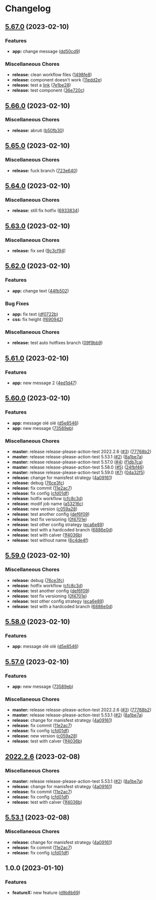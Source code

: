 # Changelog

## [5.67.0](https://github.com/fdubost/release-please-action-test/compare/v5.66.0...v5.67.0) (2023-02-10)


### Features

* **app:** change message ([dd50cd9](https://github.com/fdubost/release-please-action-test/commit/dd50cd999caf26e884bc6ddaf45c073bb81aeedc))


### Miscellaneous Chores

* **release:** clean workflow files ([1498fe8](https://github.com/fdubost/release-please-action-test/commit/1498fe8f9fcb259428127a31ea80f9f463eaf596))
* **release:** component doesn't work ([11edd2e](https://github.com/fdubost/release-please-action-test/commit/11edd2e2c6622e62817ef6989a3723433540f78a))
* **release:** test a [link](https://bedrock.tpondemand.com/entity/1747) ([7e1be28](https://github.com/fdubost/release-please-action-test/commit/7e1be28a6028695ce4adba0639878ed96e75405e))
* **release:** test component ([36e720c](https://github.com/fdubost/release-please-action-test/commit/36e720c31b665a8e43a5e8e40ccff0a3cd6beb69))

## [5.66.0](https://github.com/fdubost/release-please-action-test/compare/v5.65.0...v5.66.0) (2023-02-10)


### Miscellaneous Chores

* **release:** abruti ([b50fb30](https://github.com/fdubost/release-please-action-test/commit/b50fb305f6334e1a58cfc61e28abc785d1174f91))

## [5.65.0](https://github.com/fdubost/release-please-action-test/compare/v5.64.0...v5.65.0) (2023-02-10)


### Miscellaneous Chores

* **release:** fuck branch ([723e640](https://github.com/fdubost/release-please-action-test/commit/723e640c303c1bed9a84268d3de61bc754023970))

## [5.64.0](https://github.com/fdubost/release-please-action-test/compare/v5.63.0...v5.64.0) (2023-02-10)


### Miscellaneous Chores

* **release:** still fix hotfix ([6933834](https://github.com/fdubost/release-please-action-test/commit/6933834e5791c9c0f09d775b81b24ebf935b807f))

## [5.63.0](https://github.com/fdubost/release-please-action-test/compare/v5.62.0...v5.63.0) (2023-02-10)


### Miscellaneous Chores

* **release:** fix sed ([9c3cf94](https://github.com/fdubost/release-please-action-test/commit/9c3cf94c62f6a79a7dd9c1dd92c7aefd84bea1f4))

## [5.62.0](https://github.com/fdubost/release-please-action-test/compare/v5.61.0...v5.62.0) (2023-02-10)


### Features

* **app:** change text ([44fb502](https://github.com/fdubost/release-please-action-test/commit/44fb502aee132aaa20b19ca361cd16739f2baa4c))


### Bug Fixes

* **app:** fix text ([df0722b](https://github.com/fdubost/release-please-action-test/commit/df0722b8b1b8f7e5e7621adbdd1d53d5847ac4e3))
* **css:** fix height ([f690942](https://github.com/fdubost/release-please-action-test/commit/f690942d3a1ef0827460458e8921f81f16f323c4))


### Miscellaneous Chores

* **release:** test auto hotfixes branch ([09f9bb9](https://github.com/fdubost/release-please-action-test/commit/09f9bb907eadc288643163026a568ba7e1b02dbf))

## [5.61.0](https://github.com/fdubost/release-please-action-test/compare/v5.60.0...v5.61.0) (2023-02-10)


### Features

* **app:** new message 2 ([4ed1d47](https://github.com/fdubost/release-please-action-test/commit/4ed1d4754f110903e0ea90c3d3df0c11cd062cde))

## [5.60.0](https://github.com/fdubost/release-please-action-test/compare/v5.59.0...v5.60.0) (2023-02-10)


### Features

* **app:** message olé olé ([d5e8546](https://github.com/fdubost/release-please-action-test/commit/d5e8546bdea813b4d56e6b35586e9e5628e3027d))
* **app:** new message ([73589eb](https://github.com/fdubost/release-please-action-test/commit/73589eb177b82b404d9a19ff419a19c96884b8b4))


### Miscellaneous Chores

* **master:** release release-please-action-test 2022.2.6 ([#3](https://github.com/fdubost/release-please-action-test/issues/3)) ([77768b2](https://github.com/fdubost/release-please-action-test/commit/77768b2f14474606aaff2d3179dcb963d598da09))
* **master:** release release-please-action-test 5.53.1 ([#2](https://github.com/fdubost/release-please-action-test/issues/2)) ([8a1be7a](https://github.com/fdubost/release-please-action-test/commit/8a1be7ae81cad9ef5432213bfa1ead85c3abdc37))
* **master:** release release-please-action-test 5.57.0 ([#4](https://github.com/fdubost/release-please-action-test/issues/4)) ([f1db7ca](https://github.com/fdubost/release-please-action-test/commit/f1db7ca41e74ca37b6a9d76deb984c096906d7ad))
* **master:** release release-please-action-test 5.58.0 ([#5](https://github.com/fdubost/release-please-action-test/issues/5)) ([24fbf46](https://github.com/fdubost/release-please-action-test/commit/24fbf46285ca8d9b30ef864647d2b95936afcd20))
* **master:** release release-please-action-test 5.59.0 ([#7](https://github.com/fdubost/release-please-action-test/issues/7)) ([04a32f5](https://github.com/fdubost/release-please-action-test/commit/04a32f5a6b0e65132452b3cba0cdfe76554342ab))
* **release:** change for manisfest strategy ([4a09161](https://github.com/fdubost/release-please-action-test/commit/4a09161ccb4e584ecec81778bf88725d7c74a7f6))
* **release:** debug ([76ce3fc](https://github.com/fdubost/release-please-action-test/commit/76ce3fc72ad79392d15f593fb245ce5c21c03160))
* **release:** fix commit ([11e2ac7](https://github.com/fdubost/release-please-action-test/commit/11e2ac7f678afa9be55f822158cc0ff2898342ee))
* **release:** fix config ([cfd01df](https://github.com/fdubost/release-please-action-test/commit/cfd01df633d9237f333a74f48492883706bca8e4))
* **release:** hotfix workflow ([cfc8c3d](https://github.com/fdubost/release-please-action-test/commit/cfc8c3d3918d61e2f1ecb7285b646705b5d78d18))
* **release:** modif job name ([a53216c](https://github.com/fdubost/release-please-action-test/commit/a53216c4b0eae2260735db35a83d32ebb2d1c049))
* **release:** new version ([c059a28](https://github.com/fdubost/release-please-action-test/commit/c059a284bdadac08f631c6cf5d9cc71f6894205b))
* **release:** test another config ([def6f09](https://github.com/fdubost/release-please-action-test/commit/def6f09ff27f56f6fda18315ca0f93f515bc4325))
* **release:** test fix versioning ([0f4701e](https://github.com/fdubost/release-please-action-test/commit/0f4701e3e24df1113d1af18eabe21277d7a507b3))
* **release:** test other config strategy ([eca6e89](https://github.com/fdubost/release-please-action-test/commit/eca6e893a0d3bb58253adae9345e521d6d680bfd))
* **release:** test with a hardcoded branch ([6886e0d](https://github.com/fdubost/release-please-action-test/commit/6886e0dd293d69a2e1e70aad4a5177e493ad2cc0))
* **release:** test with calver ([1f4036b](https://github.com/fdubost/release-please-action-test/commit/1f4036b084073041687cbdfbb778eff7664ceb43))
* **release:** test without name ([6c4de4f](https://github.com/fdubost/release-please-action-test/commit/6c4de4f4ab888f760081b4c44cb3356cb38ecbab))

## [5.59.0](https://github.com/fdubost/release-please-action-test/compare/release-please-action-test-v5.58.0...release-please-action-test-v5.59.0) (2023-02-10)


### Miscellaneous Chores

* **release:** debug ([76ce3fc](https://github.com/fdubost/release-please-action-test/commit/76ce3fc72ad79392d15f593fb245ce5c21c03160))
* **release:** hotfix workflow ([cfc8c3d](https://github.com/fdubost/release-please-action-test/commit/cfc8c3d3918d61e2f1ecb7285b646705b5d78d18))
* **release:** test another config ([def6f09](https://github.com/fdubost/release-please-action-test/commit/def6f09ff27f56f6fda18315ca0f93f515bc4325))
* **release:** test fix versioning ([0f4701e](https://github.com/fdubost/release-please-action-test/commit/0f4701e3e24df1113d1af18eabe21277d7a507b3))
* **release:** test other config strategy ([eca6e89](https://github.com/fdubost/release-please-action-test/commit/eca6e893a0d3bb58253adae9345e521d6d680bfd))
* **release:** test with a hardcoded branch ([6886e0d](https://github.com/fdubost/release-please-action-test/commit/6886e0dd293d69a2e1e70aad4a5177e493ad2cc0))

## [5.58.0](https://github.com/fdubost/release-please-action-test/compare/release-please-action-test-v5.57.0...release-please-action-test-v5.58.0) (2023-02-10)


### Features

* **app:** message olé olé ([d5e8546](https://github.com/fdubost/release-please-action-test/commit/d5e8546bdea813b4d56e6b35586e9e5628e3027d))

## [5.57.0](https://github.com/fdubost/release-please-action-test/compare/release-please-action-test-v5.56.0...release-please-action-test-v5.57.0) (2023-02-10)


### Features

* **app:** new message ([73589eb](https://github.com/fdubost/release-please-action-test/commit/73589eb177b82b404d9a19ff419a19c96884b8b4))


### Miscellaneous Chores

* **master:** release release-please-action-test 2022.2.6 ([#3](https://github.com/fdubost/release-please-action-test/issues/3)) ([77768b2](https://github.com/fdubost/release-please-action-test/commit/77768b2f14474606aaff2d3179dcb963d598da09))
* **master:** release release-please-action-test 5.53.1 ([#2](https://github.com/fdubost/release-please-action-test/issues/2)) ([8a1be7a](https://github.com/fdubost/release-please-action-test/commit/8a1be7ae81cad9ef5432213bfa1ead85c3abdc37))
* **release:** change for manisfest strategy ([4a09161](https://github.com/fdubost/release-please-action-test/commit/4a09161ccb4e584ecec81778bf88725d7c74a7f6))
* **release:** fix commit ([11e2ac7](https://github.com/fdubost/release-please-action-test/commit/11e2ac7f678afa9be55f822158cc0ff2898342ee))
* **release:** fix config ([cfd01df](https://github.com/fdubost/release-please-action-test/commit/cfd01df633d9237f333a74f48492883706bca8e4))
* **release:** new version ([c059a28](https://github.com/fdubost/release-please-action-test/commit/c059a284bdadac08f631c6cf5d9cc71f6894205b))
* **release:** test with calver ([1f4036b](https://github.com/fdubost/release-please-action-test/commit/1f4036b084073041687cbdfbb778eff7664ceb43))

## [2022.2.6](https://github.com/fdubost/release-please-action-test/compare/release-please-action-test-v2022.2.5...release-please-action-test-v2022.2.6) (2023-02-08)


### Miscellaneous Chores

* **master:** release release-please-action-test 5.53.1 ([#2](https://github.com/fdubost/release-please-action-test/issues/2)) ([8a1be7a](https://github.com/fdubost/release-please-action-test/commit/8a1be7ae81cad9ef5432213bfa1ead85c3abdc37))
* **release:** change for manisfest strategy ([4a09161](https://github.com/fdubost/release-please-action-test/commit/4a09161ccb4e584ecec81778bf88725d7c74a7f6))
* **release:** fix commit ([11e2ac7](https://github.com/fdubost/release-please-action-test/commit/11e2ac7f678afa9be55f822158cc0ff2898342ee))
* **release:** fix config ([cfd01df](https://github.com/fdubost/release-please-action-test/commit/cfd01df633d9237f333a74f48492883706bca8e4))
* **release:** test with calver ([1f4036b](https://github.com/fdubost/release-please-action-test/commit/1f4036b084073041687cbdfbb778eff7664ceb43))

## [5.53.1](https://github.com/fdubost/release-please-action-test/compare/release-please-action-test-v5.53.0...release-please-action-test-v5.53.1) (2023-02-08)


### Miscellaneous Chores

* **release:** change for manisfest strategy ([4a09161](https://github.com/fdubost/release-please-action-test/commit/4a09161ccb4e584ecec81778bf88725d7c74a7f6))
* **release:** fix commit ([11e2ac7](https://github.com/fdubost/release-please-action-test/commit/11e2ac7f678afa9be55f822158cc0ff2898342ee))
* **release:** fix config ([cfd01df](https://github.com/fdubost/release-please-action-test/commit/cfd01df633d9237f333a74f48492883706bca8e4))

## 1.0.0 (2023-01-10)


### Features

* **featureX:** new feature ([d9b8b69](https://github.com/fdubost/release-please-action-test/commit/d9b8b69b4bf586a80f0046e83f1573ec20f2ba00))

